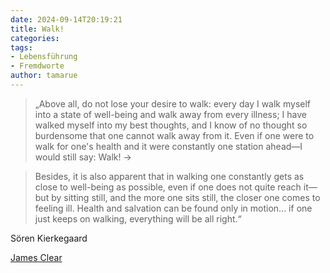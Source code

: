 ```yaml
---
date: 2024-09-14T20:19:21
title: Walk!
categories: 
tags: 
- Lebensführung
- Fremdworte
author: tamarue
---
```


> „Above all, do not lose your desire to walk: every day I walk myself into a state of well-being and walk away from every illness; I have walked myself into my best thoughts, and I know of no thought so burdensome that one cannot walk away from it. Even if one were to walk for one's health and it were constantly one station ahead—I would still say: Walk! → <!--more-->

> Besides, it is also apparent that in walking one constantly gets as close to well-being as possible, even if one does not quite reach it—but by sitting still, and the more one sits still, the closer one comes to feeling ill. Health and salvation can be found only in motion... if one just keeps on walking, everything will be all right.“

Sören Kierkegaard

[James Clear](https://jamesclear.com/3-2-1/september-12-2024)